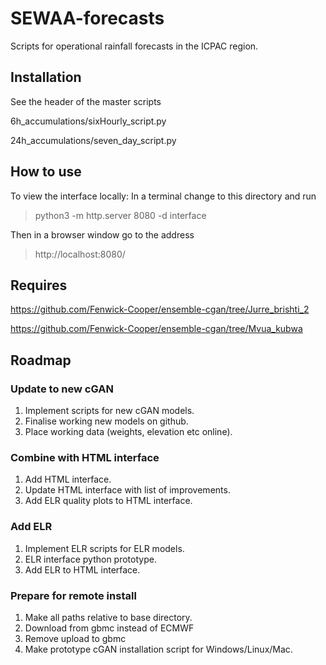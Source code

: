 # SEWAA-forecasts

Scripts for operational rainfall forecasts in the ICPAC region.


## Installation

See the header of the master scripts

6h_accumulations/sixHourly_script.py

24h_accumulations/seven_day_script.py


## How to use

To view the interface locally: In a terminal change to this
directory and run

> python3 -m http.server 8080 -d interface
   
Then in a browser window go to the address

> http://localhost:8080/


## Requires

https://github.com/Fenwick-Cooper/ensemble-cgan/tree/Jurre_brishti_2

https://github.com/Fenwick-Cooper/ensemble-cgan/tree/Mvua_kubwa


## Roadmap

### Update to new cGAN

1. Implement scripts for new cGAN models.
2. Finalise working new models on github.
3. Place working data (weights, elevation etc online).

### Combine with HTML interface

1. Add HTML interface.
2. Update HTML interface with list of improvements.
3. Add ELR quality plots to HTML interface.

### Add ELR

1. Implement ELR scripts for ELR models.
2. ELR interface python prototype.
3. Add ELR to HTML interface.

### Prepare for remote install

1. Make all paths relative to base directory.
2. Download from gbmc instead of ECMWF
3. Remove upload to gbmc
4. Make prototype cGAN installation script for Windows/Linux/Mac.

